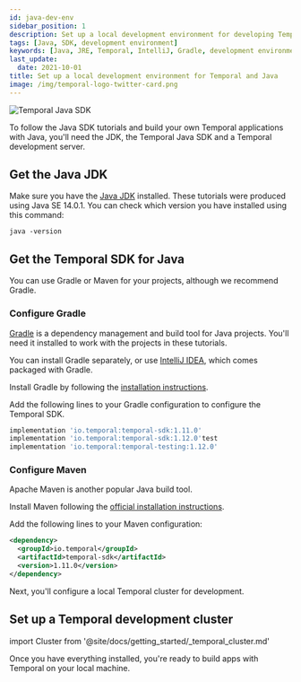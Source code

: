 ```yaml
---
id: java-dev-env
sidebar_position: 1
description: Set up a local development environment for developing Temporal applications using the Java programming language.
tags: [Java, SDK, development environment]
keywords: [Java, JRE, Temporal, IntelliJ, Gradle, development environment]
last_update:
  date: 2021-10-01
title: Set up a local development environment for Temporal and Java
image: /img/temporal-logo-twitter-card.png
---
```


![Temporal Java SDK](/img/sdk_banners/banner_java.png)

To follow the Java SDK tutorials and build your own Temporal applications with Java, you'll need the JDK, the Temporal Java SDK  and a Temporal development server.


## Get the Java JDK

Make sure you have the [Java JDK](https://www.oracle.com/ca-en/java/technologies/javase-downloads.html) installed. These tutorials were produced using Java SE 14.0.1. You can check which version you have installed using this command:

```command
java -version
```

## Get the Temporal SDK for Java

You can use Gradle or Maven for your projects, although we recommend Gradle.


### Configure Gradle

[Gradle](https://gradle.org) is a dependency management and build tool for Java projects. You'll need it installed to work with the projects in these tutorials.

You can install Gradle separately, or use [IntelliJ IDEA](https://www.jetbrains.com/idea/), which comes packaged with Gradle.

Install Gradle by following the [installation instructions](https://gradle.org/install/).

Add the following lines to your Gradle configuration to configure the Temporal SDK.

```groovy
implementation 'io.temporal:temporal-sdk:1.11.0' 
implementation 'io.temporal:temporal-sdk:1.12.0'test 
implementation 'io.temporal:temporal-testing:1.12.0'
```


### Configure Maven

Apache Maven is another popular Java build tool. 

Install Maven following the [official installation instructions](https://maven.apache.org/install.html).

Add the following lines to your Maven configuration:

```xml
<dependency>
  <groupId>io.temporal</groupId>
  <artifactId>temporal-sdk</artifactId>
  <version>1.11.0</version>
</dependency>
```

Next, you'll configure a local Temporal cluster for development.


## Set up a Temporal development cluster

import Cluster  from '@site/docs/getting_started/_temporal_cluster.md'

<Cluster />

Once you have everything installed, you're ready to build apps with Temporal on your local machine.
